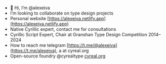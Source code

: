 - 👋 Hi, I’m @alexeiva
- I’m looking to collaborate on type design projects
- Personal website [https://alexeiva.netlify.app](https://alexeiva.netlify.app)
- Native Cyrillic expert, contact me for consultations
- Cyrillic Script Expert, Chair at Granshan Type Design Competition 2014–2024
- How to reach me telegram [https://t.me/@alexeiva](https://t.me/alexeiva), a at cyreal.org
- Open-source foundry @cyrealtype [cyreal.org](http://cyreal.org/)

<!---
alexeiva/alexeiva is a ✨ special ✨ repository because its `README.md` (this file) appears on your GitHub profile.
You can click the Preview link to take a look at your changes.
--->
